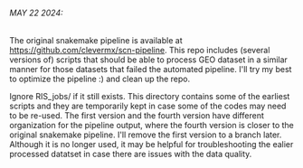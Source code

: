 
###### MAY 22 2024: 
The original snakemake pipeline is available at https://github.com/clevermx/scn-pipeline. This repo includes (several versions of) scripts that should be able to process GEO dataset in a similar manner for those datasets that failed the automated pipeline. I'll try my best to optimize the pipeline :) and clean up the repo.

Ignore RIS_jobs/ if it still exists. This directory contains some of the earliest scripts and they are temporarily kept in case some of the codes may need to be re-used.
The first version and the fourth version have different organization for the pipeline output, where the fourth version is closer to the original snakemake pipeline. I'll remove the first version to a branch later. Although it is no longer used, it may be helpful for troubleshooting the ealier processed datatset in case there are issues with the data quality.
######

